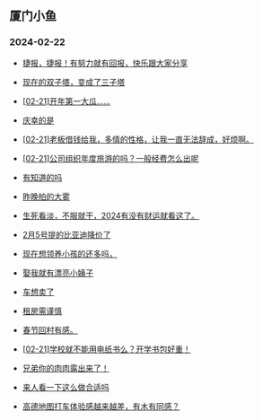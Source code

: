 ## 厦门小鱼 
### 2024-02-22

+ [捷报，捷报！有努力就有回报，快乐跟大家分享](http://bbs.xmfish.com/read-htm-tid-18148914.html)

+ [现在的双子塔，变成了三子塔](http://bbs.xmfish.com/read-htm-tid-18148966.html)

+ [[02-21]开年第一大瓜……](http://bbs.xmfish.com/read-htm-tid-18149042.html)

+ [庆幸的是](http://bbs.xmfish.com/read-htm-tid-18148901.html)

+ [[02-21]老板借钱给我，多情的性格，让我一直无法辞成，好烦啊。](http://bbs.xmfish.com/read-htm-tid-18149037.html)

+ [[02-21]公司组织年度旅游的吗？一般经费怎么出呢](http://bbs.xmfish.com/read-htm-tid-18149015.html)

+ [有知道的吗](http://bbs.xmfish.com/read-htm-tid-18148861.html)

+ [昨晚拍的大雾](http://bbs.xmfish.com/read-htm-tid-18148910.html)

+ [生死看淡，不服就干，2024有没有财运就看这了。](http://bbs.xmfish.com/read-htm-tid-18149069.html)

+ [2月5号提的比亚迪降价了](http://bbs.xmfish.com/read-htm-tid-18149065.html)

+ [现在想领养小孩的还多吗，](http://bbs.xmfish.com/read-htm-tid-18148983.html)

+ [娶我就有漂亮小姨子](http://bbs.xmfish.com/read-htm-tid-18149297.html)

+ [车想卖了](http://bbs.xmfish.com/read-htm-tid-18149186.html)

+ [租房需谨慎](http://bbs.xmfish.com/read-htm-tid-18149276.html)

+ [春节回村有感。](http://bbs.xmfish.com/read-htm-tid-18149246.html)

+ [[02-21]学校就不能用电纸书么？开学书包好重！](http://bbs.xmfish.com/read-htm-tid-18149204.html)

+ [兄弟你的肉肉露出来了！](http://bbs.xmfish.com/read-htm-tid-18149311.html)

+ [来人看一下这么做合适吗](http://bbs.xmfish.com/read-htm-tid-18149249.html)

+ [高德地图打车体验感越来越差，有木有同感？](http://bbs.xmfish.com/read-htm-tid-18149077.html)

